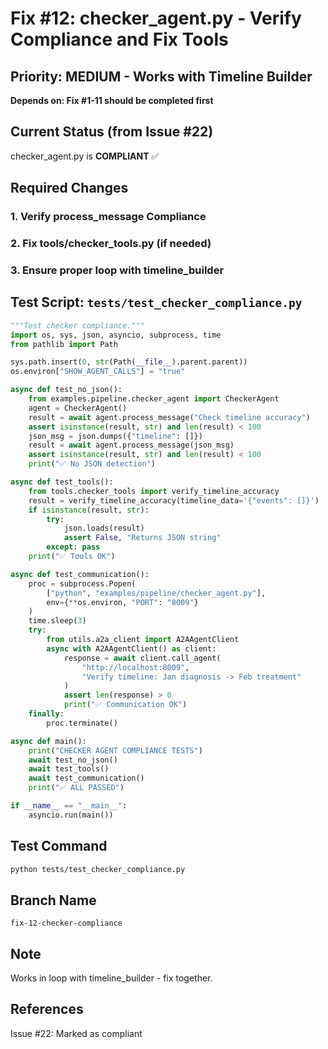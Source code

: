 # Fix #12: checker_agent.py - Verify Compliance and Fix Tools

## Priority: MEDIUM - Works with Timeline Builder
**Depends on: Fix #1-11 should be completed first**

## Current Status (from Issue #22)
checker_agent.py is **COMPLIANT** ✅

## Required Changes

### 1. Verify process_message Compliance
### 2. Fix tools/checker_tools.py (if needed)
### 3. Ensure proper loop with timeline_builder

## Test Script: `tests/test_checker_compliance.py`
```python
"""Test checker compliance."""
import os, sys, json, asyncio, subprocess, time
from pathlib import Path

sys.path.insert(0, str(Path(__file__).parent.parent))
os.environ["SHOW_AGENT_CALLS"] = "true"

async def test_no_json():
    from examples.pipeline.checker_agent import CheckerAgent
    agent = CheckerAgent()
    result = await agent.process_message("Check timeline accuracy")
    assert isinstance(result, str) and len(result) < 100
    json_msg = json.dumps({"timeline": []})
    result = await agent.process_message(json_msg)
    assert isinstance(result, str) and len(result) < 100
    print("✅ No JSON detection")

async def test_tools():
    from tools.checker_tools import verify_timeline_accuracy
    result = verify_timeline_accuracy(timeline_data='{"events": []}')
    if isinstance(result, str):
        try:
            json.loads(result)
            assert False, "Returns JSON string"
        except: pass
    print("✅ Tools OK")

async def test_communication():
    proc = subprocess.Popen(
        ["python", "examples/pipeline/checker_agent.py"],
        env={**os.environ, "PORT": "8009"}
    )
    time.sleep(3)
    try:
        from utils.a2a_client import A2AAgentClient
        async with A2AAgentClient() as client:
            response = await client.call_agent(
                "http://localhost:8009",
                "Verify timeline: Jan diagnosis -> Feb treatment"
            )
            assert len(response) > 0
            print("✅ Communication OK")
    finally:
        proc.terminate()

async def main():
    print("CHECKER AGENT COMPLIANCE TESTS")
    await test_no_json()
    await test_tools()
    await test_communication()
    print("✅ ALL PASSED")

if __name__ == "__main__":
    asyncio.run(main())
```

## Test Command
```bash
python tests/test_checker_compliance.py
```

## Branch Name
`fix-12-checker-compliance`

## Note
Works in loop with timeline_builder - fix together.

## References
Issue #22: Marked as compliant